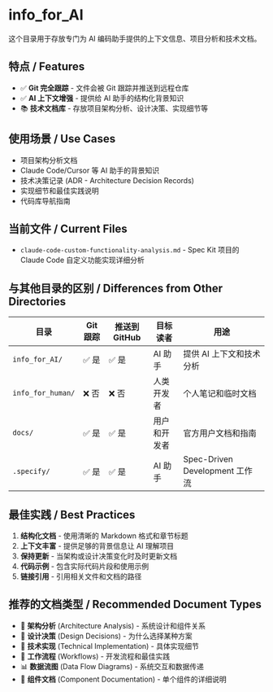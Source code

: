 # info_for_AI

这个目录用于存放专门为 AI 编码助手提供的上下文信息、项目分析和技术文档。

## 特点 / Features

- ✅ **Git 完全跟踪** - 文件会被 Git 跟踪并推送到远程仓库
- ✅ **AI 上下文增强** - 提供给 AI 助手的结构化背景知识
- 📚 **技术文档库** - 存放项目架构分析、设计决策、实现细节等

## 使用场景 / Use Cases

- 项目架构分析文档
- Claude Code/Cursor 等 AI 助手的背景知识
- 技术决策记录 (ADR - Architecture Decision Records)
- 实现细节和最佳实践说明
- 代码库导航指南

## 当前文件 / Current Files

- `claude-code-custom-functionality-analysis.md` - Spec Kit 项目的 Claude Code 自定义功能实现详细分析

## 与其他目录的区别 / Differences from Other Directories

| 目录 | Git 跟踪 | 推送到 GitHub | 目标读者 | 用途 |
|------|---------|--------------|---------|------|
| `info_for_AI/` | ✅ 是 | ✅ 是 | AI 助手 | 提供 AI 上下文和技术分析 |
| `info_for_human/` | ❌ 否 | ❌ 否 | 人类开发者 | 个人笔记和临时文档 |
| `docs/` | ✅ 是 | ✅ 是 | 用户和开发者 | 官方用户文档和指南 |
| `.specify/` | ✅ 是 | ✅ 是 | AI 助手 | Spec-Driven Development 工作流 |

## 最佳实践 / Best Practices

1. **结构化文档** - 使用清晰的 Markdown 格式和章节标题
2. **上下文丰富** - 提供足够的背景信息让 AI 理解项目
3. **保持更新** - 当架构或设计决策变化时及时更新文档
4. **代码示例** - 包含实际代码片段和使用示例
5. **链接引用** - 引用相关文件和文档的路径

## 推荐的文档类型 / Recommended Document Types

- 📐 **架构分析** (Architecture Analysis) - 系统设计和组件关系
- 🎯 **设计决策** (Design Decisions) - 为什么选择某种方案
- 🔧 **技术实现** (Technical Implementation) - 具体实现细节
- 🚀 **工作流程** (Workflows) - 开发流程和最佳实践
- 📊 **数据流图** (Data Flow Diagrams) - 系统交互和数据传递
- 🧩 **组件文档** (Component Documentation) - 单个组件的详细说明

